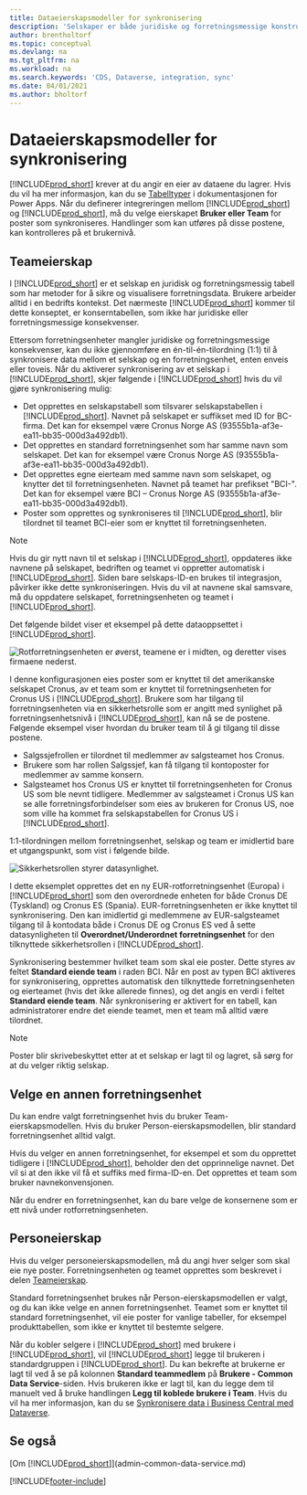 ```yaml
---
title: Dataeierskapsmodeller for synkronisering
description: 'Selskaper er både juridiske og forretningsmessige konstruksjoner, og de brukes til å sikre og visualisere forretningsdata.'
author: brentholtorf
ms.topic: conceptual
ms.devlang: na
ms.tgt_pltfrm: na
ms.workload: na
ms.search.keywords: 'CDS, Dataverse, integration, sync'
ms.date: 04/01/2021
ms.author: bholtorf
---
```


# Dataeierskapsmodeller for synkronisering

[!INCLUDE[prod_short](includes/cds_long_md.md)] krever at du angir en eier av dataene du lagrer. Hvis du vil ha mer informasjon, kan du se [Tabelltyper](/powerapps/maker/data-platform/types-of-entities) i dokumentasjonen for Power Apps. Når du definerer integreringen mellom [!INCLUDE[prod_short](includes/cds_long_md.md)] og [!INCLUDE[prod_short](includes/prod_short.md)], må du velge eierskapet **Bruker eller Team** for poster som synkroniseres. Handlinger som kan utføres på disse postene, kan kontrolleres på et brukernivå. <!--We recommend the Team ownership model because it makes it easier to manage ownership for multiple people.NO LONGER TRUE IN DATAVERSE-->

## Teameierskap
I [!INCLUDE[prod_short](includes/prod_short.md)] er et selskap en juridisk og forretningsmessig tabell som har metoder for å sikre og visualisere forretningsdata. Brukere arbeider alltid i en bedrifts kontekst. Det nærmeste [!INCLUDE[prod_short](includes/cds_long_md.md)] kommer til dette konseptet, er konserntabellen, som ikke har juridiske eller forretningsmessige konsekvenser.

Ettersom forretningsenheter mangler juridiske og forretningsmessige konsekvenser, kan du ikke gjennomføre en én-til-én-tilordning (1:1) til å synkronisere data mellom et selskap og en forretningsenhet, enten enveis eller toveis. Når du aktiverer synkronisering av et selskap i [!INCLUDE[prod_short](includes/prod_short.md)], skjer følgende i [!INCLUDE[prod_short](includes/cds_long_md.md)] hvis du vil gjøre synkronisering mulig:

* Det opprettes en selskapstabell som tilsvarer selskapstabellen i [!INCLUDE[prod_short](includes/prod_short.md)]. Navnet på selskapet er suffikset med ID for BC-firma. Det kan for eksempel være Cronus Norge AS (93555b1a-af3e-ea11-bb35-000d3a492db1).
* Det opprettes en standard forretningsenhet som har samme navn som selskapet. Det kan for eksempel være Cronus Norge AS (93555b1a-af3e-ea11-bb35-000d3a492db1).
* Det opprettes egne eierteam med samme navn som selskapet, og knytter det til forretningsenheten. Navnet på teamet har prefikset "BCI-". Det kan for eksempel være BCI – Cronus Norge AS (93555b1a-af3e-ea11-bb35-000d3a492db1).
* Poster som opprettes og synkroniseres til [!INCLUDE[prod_short](includes/cds_long_md.md)], blir tilordnet til teamet BCI-eier som er knyttet til forretningsenheten.

> [!NOTE]
> Hvis du gir nytt navn til et selskap i [!INCLUDE[prod_short](includes/prod_short.md)], oppdateres ikke navnene på selskapet, bedriften og teamet vi oppretter automatisk i [!INCLUDE[prod_short](includes/cds_long_md.md)]. Siden bare selskaps-ID-en brukes til integrasjon, påvirker ikke dette synkroniseringen. Hvis du vil at navnene skal samsvare, må du oppdatere selskapet, forretningsenheten og teamet i [!INCLUDE[prod_short](includes/cds_long_md.md)].

Det følgende bildet viser et eksempel på dette dataoppsettet i [!INCLUDE[prod_short](includes/cds_long_md.md)].

![Rotforretningsenheten er øverst, teamene er i midten, og deretter vises firmaene nederst.](media/cds_bu_team_company.png)

I denne konfigurasjonen eies poster som er knyttet til det amerikanske selskapet Cronus, av et team som er knyttet til forretningsenheten for Cronus US i [!INCLUDE[prod_short](includes/cds_long_md.md)]. Brukere som har tilgang til forretningsenheten via en sikkerhetsrolle som er angitt med synlighet på forretningsenhetsnivå i [!INCLUDE[prod_short](includes/cds_long_md.md)], kan nå se de postene. Følgende eksempel viser hvordan du bruker team til å gi tilgang til disse postene.

* Salgssjefrollen er tilordnet til medlemmer av salgsteamet hos Cronus.
* Brukere som har rollen Salgssjef, kan få tilgang til kontoposter for medlemmer av samme konsern.
* Salgsteamet hos Cronus US er knyttet til forretningsenheten for Cronus US som ble nevnt tidligere. Medlemmer av salgsteamet i Cronus US kan se alle forretningsforbindelser som eies av brukeren for Cronus US, noe som ville ha kommet fra selskapstabellen for Cronus US i [!INCLUDE[prod_short](includes/prod_short.md)].

1:1-tilordningen mellom forretningsenhet, selskap og team er imidlertid bare et utgangspunkt, som vist i følgende bilde.

![Sikkerhetsrollen styrer datasynlighet.](media/cds_bu_team_company_2.png)

I dette eksemplet opprettes det en ny EUR-rotforretningsenhet (Europa) i [!INCLUDE[prod_short](includes/cds_long_md.md)] som den overordnede enheten for både Cronus DE (Tyskland) og Cronus ES (Spania). EUR-forretningsenheten er ikke knyttet til synkronisering. Den kan imidlertid gi medlemmene av EUR-salgsteamet tilgang til å kontodata både i Cronus DE og Cronus ES ved å sette datasynligheten til **Overordnet/Underordnet forretningsenhet** for den tilknyttede sikkerhetsrollen i [!INCLUDE[prod_short](includes/cds_long_md.md)].

Synkronisering bestemmer hvilket team som skal eie poster. Dette styres av feltet **Standard eiende team** i raden BCI. Når en post av typen BCI aktiveres for synkronisering, opprettes automatisk den tilknyttede forretningsenheten og eierteamet (hvis det ikke allerede finnes), og det angis en verdi i feltet **Standard eiende team**. Når synkronisering er aktivert for en tabell, kan administratorer endre det eiende teamet, men et team må alltid være tilordnet.

> [!NOTE]
> Poster blir skrivebeskyttet etter at et selskap er lagt til og lagret, så sørg for at du velger riktig selskap.

## Velge en annen forretningsenhet
Du kan endre valgt forretningsenhet hvis du bruker Team-eierskapsmodellen. Hvis du bruker Person-eierskapsmodellen, blir standard forretningsenhet alltid valgt. 

Hvis du velger en annen forretningsenhet, for eksempel et som du opprettet tidligere i [!INCLUDE[prod_short](includes/cds_long_md.md)], beholder den det opprinnelige navnet. Det vil si at den ikke vil få et suffiks med firma-ID-en. Det opprettes et team som bruker navnekonvensjonen.

Når du endrer en forretningsenhet, kan du bare velge de konsernene som er ett nivå under rotforretningsenheten.

## Personeierskap
Hvis du velger personeierskapsmodellen, må du angi hver selger som skal eie nye poster. Forretningsenheten og teamet opprettes som beskrevet i delen [Teameierskap](admin-cds-company-concept.md#team-ownership).

Standard forretningsenhet brukes når Person-eierskapsmodellen er valgt, og du kan ikke velge en annen forretningsenhet. Teamet som er knyttet til standard forretningsenhet, vil eie poster for vanlige tabeller, for eksempel produkttabellen, som ikke er knyttet til bestemte selgere.

Når du kobler selgere i [!INCLUDE[prod_short](includes/prod_short.md)] med brukere i [!INCLUDE[prod_short](includes/cds_long_md.md)], vil [!INCLUDE[prod_short](includes/prod_short.md)] legge til brukeren i standardgruppen i [!INCLUDE[prod_short](includes/cds_long_md.md)]. Du kan bekrefte at brukerne er lagt til ved å se på kolonnen **Standard teammedlem** på **Brukere - Common Data Service**-siden. Hvis brukeren ikke er lagt til, kan du legge dem til manuelt ved å bruke handlingen **Legg til koblede brukere i Team**. Hvis du vil ha mer informasjon, kan du se [Synkronisere data i Business Central med Dataverse](admin-synchronizing-business-central-and-sales.md).

## Se også
[Om [!INCLUDE[prod_short](includes/cds_long_md.md)]](admin-common-data-service.md)

[!INCLUDE[footer-include](includes/footer-banner.md)]